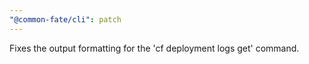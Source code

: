 ```yaml
---
"@common-fate/cli": patch
---
```


Fixes the output formatting for the 'cf deployment logs get' command.
